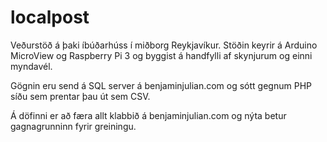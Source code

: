 # localpost

Veðurstöð á þaki íbúðarhúss í miðborg Reykjavíkur. Stöðin keyrir á Arduino MicroView og Raspberry Pi 3 og byggist á handfylli af skynjurum og einni myndavél.

Gögnin eru send á SQL server á benjaminjulian.com og sótt gegnum PHP síðu sem prentar þau út sem CSV.

Á döfinni er að færa allt klabbið á benjaminjulian.com og nýta betur gagnagrunninn fyrir greiningu.
